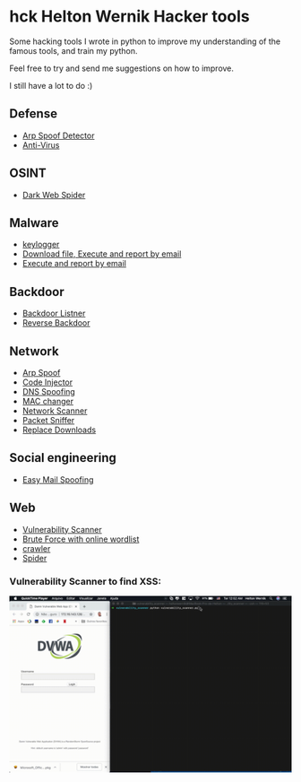 # hck Helton Wernik Hacker tools 

Some hacking tools I wrote in python to improve my understanding of the famous tools, and train my python.

Feel free to try and send me suggestions on how to improve.

I still have a lot to do :)


## Defense
- [Arp Spoof Detector](Defense/arp_spoof_detector.py)
- [Anti-Virus](Defense/anti_virus.py)
## OSINT
- [Dark Web Spider](OSINT/dark_spider.py)
## Malware
- [keylogger](malware/keylogger)
- [Download file, Execute and report by email](malware/download_execute_report.py)
- [Execute and report by email](malware/execute_and_report.py)
## Backdoor
- [Backdoor Listner](complete-tools/Backdoor/listener.py)
- [Reverse Backdoor](complete-tools/Backdoor/reverse_backdoor.py)
## Network
- [Arp Spoof](network_tools/arp_spoof.py)
- [Code Injector](network_tools/code_injector.py)
- [DNS Spoofing](network_tools/dns_spoof.py)
- [MAC changer](network_tools/mac_changer.py)
- [Network Scanner](network_tools/network_scanner.py)
- [Packet Sniffer](network_tools/packet_sniffer.py)
- [Replace Downloads](network_tools/replace_downolads.py)
## Social engineering
- [Easy Mail Spoofing](Social/easy_spoofing_mail.py)
## Web
- [Vulnerability Scanner](complete-tools/vulnerability_scanner)
- [Brute Force with online wordlist](web_tools/bruteforce.py)
- [crawler](web_tools/crawler.py)
- [Spider](web_tools/spider.py)


### Vulnerability Scanner to find XSS:
![](vuln-scanner-XSS.gif)